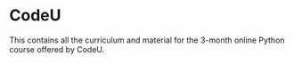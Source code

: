 # CodeU
This contains all the curriculum and material for the 3-month online Python course offered by CodeU.
